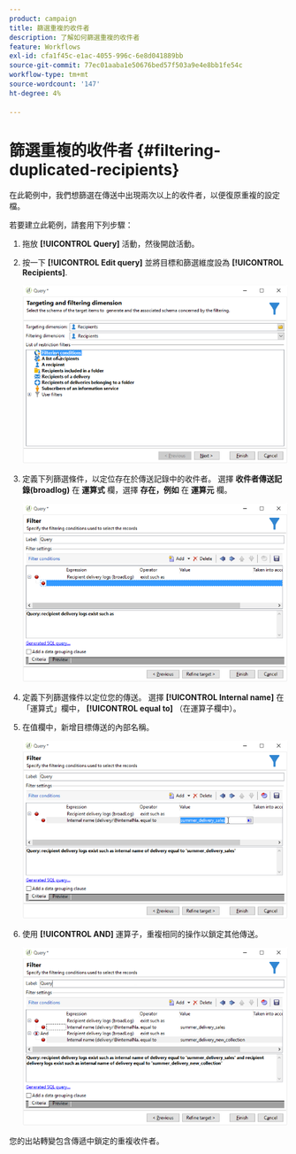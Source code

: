 ```yaml
---
product: campaign
title: 篩選重複的收件者
description: 了解如何篩選重複的收件者
feature: Workflows
exl-id: cfa1f45c-e1ac-4055-996c-6e8d041889bb
source-git-commit: 77ec01aaba1e50676bed57f503a9e4e8bb1fe54c
workflow-type: tm+mt
source-wordcount: '147'
ht-degree: 4%

---
```


# 篩選重複的收件者 {#filtering-duplicated-recipients}



在此範例中，我們想篩選在傳送中出現兩次以上的收件者，以便復原重複的設定檔。

若要建立此範例，請套用下列步驟：

1. 拖放 **[!UICONTROL Query]** 活動，然後開啟活動。
1. 按一下 **[!UICONTROL Edit query]** 並將目標和篩選維度設為 **[!UICONTROL Recipients]**.

   ![](assets/query_recipients_1.png)

1. 定義下列篩選條件，以定位存在於傳送記錄中的收件者。 選擇 **收件者傳送記錄(broadlog)** 在 **運算式** 欄，選擇 **存在，例如** 在 **運算元** 欄。

   ![](assets/query_recipients_2.png)

1. 定義下列篩選條件以定位您的傳送。 選擇 **[!UICONTROL Internal name]** 在「運算式」欄中， **[!UICONTROL equal to]** （在運算子欄中）。
1. 在值欄中，新增目標傳送的內部名稱。

   ![](assets/query_recipients_3.png)

1. 使用 **[!UICONTROL AND]** 運算子，重複相同的操作以鎖定其他傳送。

   ![](assets/query_recipients_4.png)

您的出站轉變包含傳遞中鎖定的重複收件者。
